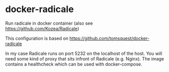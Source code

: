 # docker-radicale
Run radicale in docker container (also see https://github.com/Kozea/Radicale)

This configuration is based on https://github.com/tomsquest/docker-radicale

In my case Radicale runs on port 5232 on the localhost of the host. You will need some kind of proxy that sits infront of Radicale (e.g. Nginx). The image contains a healthcheck which can be used with docker-compose.


